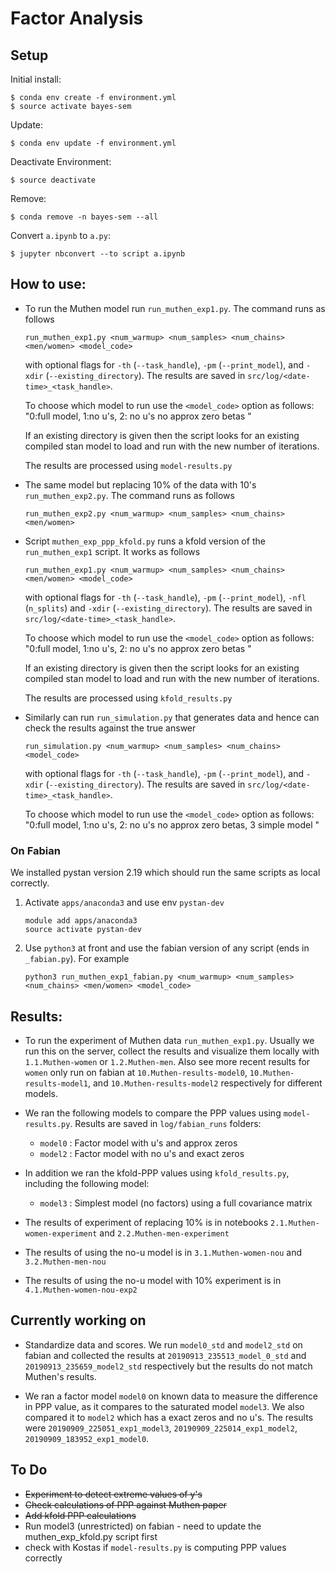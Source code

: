 # Factor Analysis

## Setup

Initial install:

    $ conda env create -f environment.yml
    $ source activate bayes-sem

Update:

    $ conda env update -f environment.yml

Deactivate Environment:

    $ source deactivate

Remove:

    $ conda remove -n bayes-sem --all


Convert `a.ipynb` to `a.py`:

    $ jupyter nbconvert --to script a.ipynb


## How to use:

* To run the Muthen model run `run_muthen_exp1.py`. The command runs as follows

  ```
  run_muthen_exp1.py <num_warmup> <num_samples> <num_chains> <men/women> <model_code>
  ```

  with optional flags for `-th` (`--task_handle`), `-pm` (`--print_model`), and
  `-xdir` (`--existing_directory`). The results are saved in
  `src/log/<date-time>_<task_handle>`.
  
  To choose which model to run use the `<model_code>` option as follows:
  "0:full model, 1:no u's, 2: no u's no approx zero betas "
  
  If an existing directory is given then the script looks for an existing compiled
  stan model to load and run with the new number of iterations.
  
  The results are processed using `model-results.py`

* The same model but replacing 10% of the data with 10's `run_muthen_exp2.py`.
The command runs as follows

    ```
    run_muthen_exp2.py <num_warmup> <num_samples> <num_chains> <men/women>
    ```

* Script `muthen_exp_ppp_kfold.py` runs a kfold version of the `run_muthen_exp1`
script. It works as follows

    ```
    run_muthen_exp1.py <num_warmup> <num_samples> <num_chains> <men/women> <model_code>
    ```

  with optional flags for `-th` (`--task_handle`), `-pm` (`--print_model`), `-nfl`
  (`n_splits`) and `-xdir` (`--existing_directory`). The results are saved in
  `src/log/<date-time>_<task_handle>`.
  
  To choose which model to run use the `<model_code>` option as follows:
  "0:full model, 1:no u's, 2: no u's no approx zero betas "
  
  If an existing directory is given then the script looks for an existing compiled
  stan model to load and run with the new number of iterations.
  
  The results are processed using `kfold_results.py`


* Similarly can run `run_simulation.py` that generates data and hence can check the results against the true answer

    ```
    run_simulation.py <num_warmup> <num_samples> <num_chains> <model_code>
    ```

  with optional flags for `-th` (`--task_handle`), `-pm` (`--print_model`), 
  and `-xdir` (`--existing_directory`). The results are saved in
  `src/log/<date-time>_<task_handle>`.
  
  To choose which model to run use the `<model_code>` option as follows:
  "0:full model, 1:no u's, 2: no u's no approx zero betas, 3 simple model "

### On Fabian

We installed pystan version 2.19 which should run the same scripts as local correctly.

1. Activate `apps/anaconda3` and use env `pystan-dev`

    ```
    module add apps/anaconda3
    source activate pystan-dev
    ```
    
2. Use `python3` at front and use the fabian version of any script (ends in `_fabian.py`). For example

    ```
    python3 run_muthen_exp1_fabian.py <num_warmup> <num_samples> <num_chains> <men/women> <model_code>
    ```

## Results:

* To run the experiment of Muthen data `run_muthen_exp1.py`. Usually we run this
on the server, collect the results and visualize them locally with
`1.1.Muthen-women` or `1.2.Muthen-men`. Also see more recent results for
`women` only run on fabian at
`10.Muthen-results-model0`, `10.Muthen-results-model1`, and `10.Muthen-results-model2`
respectively for different models. 

* We ran the following models to compare the PPP values using `model-results.py`.
Results are saved in `log/fabian_runs` folders:
 
    * `model0` : Factor model with u's and approx zeros
    * `model2` : Factor model with no u's and exact zeros

* In addition we ran the kfold-PPP values using `kfold_results.py`, including the following model:

    * `model3` : Simplest model (no factors) using a full covariance matrix

* The results of experiment of replacing 10% is in notebooks
`2.1.Muthen-women-experiment` and `2.2.Muthen-men-experiment`

* The results of using the no-u model is in
`3.1.Muthen-women-nou` and `3.2.Muthen-men-nou`

* The results of using the no-u model with 10% experiment is in  
`4.1.Muthen-women-nou-exp2`

## Currently working on 

* Standardize data and scores. We run `model0_std` and `model2_std` on fabian and collected the results at `20190913_235513_model_0_std` and `20190913_235659_model2_std` respectively but the results do not match Muthen's results.

* We ran a factor model `model0` on known data to measure the difference in PPP value, as it compares to the saturated model `model3`. We also compared it to `model2` which has a exact zeros and no u's. The results were `20190909_225051_exp1_model3`,  `20190909_225014_exp1_model2`, `20190909_183952_exp1_model0`.



## To Do

* ~~Experiment to detect extreme values of y's~~
* ~~Check calculations of PPP against Muthen paper~~
* ~~Add kfold PPP calculations~~
* Run model3 (unrestricted) on fabian - need to update the muthen_exp_kfold.py script first
* check with Kostas if `model-results.py` is computing PPP values correctly
